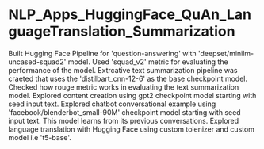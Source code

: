 # NLP_Apps_HuggingFace_QuAn_LanguageTranslation_Summarization
Built Hugging Face Pipeline for 'question-answering' with 'deepset/minilm-uncased-squad2' model. Used 'squad_v2' metric for evaluating the performance of the model.
Extrcative text summarization pipeline was craeted that uses the 'distilbart_cnn-12-6' as the base checkpoint model. Checked how rouge metric works in evaluating the text summarization model.
Explored content creation using gpt2 checkpoint model starting with seed input text.
Explored chatbot conversational example using 'facebook/blenderbot_small-90M' checkpoint model starting with seed input text. This model learns from its previous conversations.
Explored language translation with Hugging Face using custom tolenizer and custom model i.e 't5-base'.
